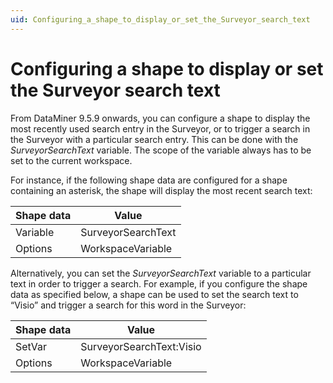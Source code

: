 ```yaml
---
uid: Configuring_a_shape_to_display_or_set_the_Surveyor_search_text
---
```


# Configuring a shape to display or set the Surveyor search text

From DataMiner 9.5.9 onwards, you can configure a shape to display the most recently used search entry in the Surveyor, or to trigger a search in the Surveyor with a particular search entry. This can be done with the *SurveyorSearchText* variable. The scope of the variable always has to be set to the current workspace.

For instance, if the following shape data are configured for a shape containing an asterisk, the shape will display the most recent search text:

| Shape data | Value              |
|------------|--------------------|
| Variable   | SurveyorSearchText |
| Options    | WorkspaceVariable  |

Alternatively, you can set the *SurveyorSearchText* variable to a particular text in order to trigger a search. For example, if you configure the shape data as specified below, a shape can be used to set the search text to “Visio” and trigger a search for this word in the Surveyor:

| Shape data | Value                    |
|------------|--------------------------|
| SetVar     | SurveyorSearchText:Visio |
| Options    | WorkspaceVariable        |
